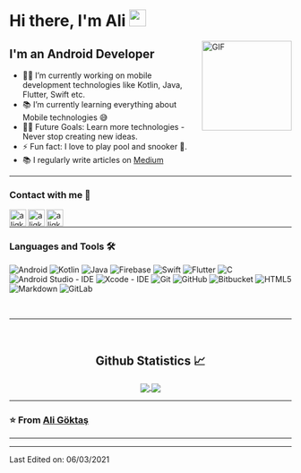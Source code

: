 # Hi there, I'm Ali <img width="30px" src="https://media.tenor.com/images/3b388fe03da271d2674faf85eb7c3fcd/tenor.gif" />

<img align="right" alt="GIF" height="160px" src="https://media.giphy.com/media/du3J3cXyzhj75IOgvA/giphy.gif" />

## I'm an Android Developer  

- 👨‍💻 I’m currently working on mobile development technologies like Kotlin, Java, Flutter, Swift etc.
- 📚 I’m currently learning everything about Mobile technologies 😅
- 💪🏼 Future Goals: Learn more technologies - Never stop creating new ideas.
- ⚡ Fun fact: I love to play pool and snooker 🎱.
- 📚 I regularly write articles on [Medium][medium]
---


### Contact with me 📝

[<img align="left" alt="aligkts | Medium" height="30px" src="https://www.flaticon.com/svg/static/icons/svg/725/725376.svg" />][medium]
[<img align="left" alt="aligkts | LinkedIn" height="30px" src="https://www.flaticon.com/svg/static/icons/svg/725/725337.svg"/>][linkedin]
[<img align="left" alt="aligkts | Mail" height="30px" src="https://www.flaticon.com/svg/static/icons/svg/324/324123.svg"/>][mail]

<br />

---

### Languages and Tools 🛠 

![Android](https://img.shields.io/badge/-Android-inactive?style=flat-square&logo=android)
![Kotlin](https://img.shields.io/badge/-Kotlin-ed7812?style=flat-square&logo=kotlin)
![Java](http://img.shields.io/badge/-Java-5B4638?style=flat-square&logo=java&logoColor=ffffff)
![Firebase](https://img.shields.io/badge/-Firebase-FFCA28?style=flat-square&logo=firebase&logoColor=ffffff)
![Swift](https://img.shields.io/badge/-Swift-orange?style=flat-square&logo=swift&logoColor=ffffff)
![Flutter](https://img.shields.io/badge/-Flutter-lightgrey?style=flat-square&logo=flutter&logoColor=3dcafd)
![C](http://img.shields.io/badge/-C-A8B9CC?style=flat-square&logo=c&logoColor=ffffff)
![Android Studio - IDE](https://img.shields.io/badge/-Android%20Studio-green?style=flat-square&logo=android&logoColor=ffffff)
![Xcode - IDE](https://img.shields.io/badge/-Xcode-black?style=flat-square&logo=xcode)
![Git](https://img.shields.io/badge/-Git-%23F05032?style=flat-square&logo=git&logoColor=%23ffffff)
![GitHub](https://img.shields.io/badge/-GitHub-181717?style=flat-square&logo=github)
![Bitbucket](https://img.shields.io/badge/-Bitbucket-blue?style=flat-square&logo=bitbucket)
![HTML5](https://img.shields.io/badge/-HTML5-%23E44D27?style=flat-square&logo=html5&logoColor=ffffff)
![Markdown](https://img.shields.io/badge/-Markdown-000000?style=flat-square&logo=markdown)
![GitLab](https://img.shields.io/badge/-GitLab-FCA121?style=flat-square&logo=gitlab)

<br/>

---

<br/>

  <h2 align="center"> Github Statistics 📈 </h2>
  
  <div align="center"> 
     <a href="">
      <img align="center" src="https://github-readme-stats-sigma-five.vercel.app/api?username=aligkts&show_icons=true&include_all_commits=true&count_private=true&theme=react&line_height=40" />
    </a>
    <a href="">
      <img align="center" src="https://github-readme-stats.vercel.app/api/top-langs/?username=aligkts&theme=react&line_height=40&hide=css"/>
    </a>
</div

<br/>

---

### ⭐️ From [Ali Göktaş](https://github.com/aligkts) ### 

---

[linkedin]: https://www.linkedin.com/in/aligkts/
[medium]: https://medium.com/@alig106
[mail]: mailto:eng.ali.goktas@gmail.com


----
Last Edited on: 06/03/2021
